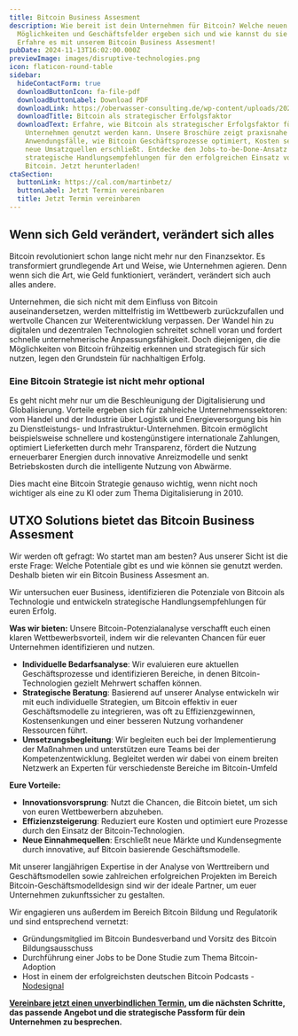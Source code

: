 ```yaml
---
title: Bitcoin Business Assesment
description: Wie bereit ist dein Unternehmen für Bitcoin? Welche neuen
  Möglichkeiten und Geschäftsfelder ergeben sich und wie kannst du sie nutzen?
  Erfahre es mit unserem Bitcoin Business Assesment!
pubDate: 2024-11-13T16:02:00.000Z
previewImage: images/disruptive-technologies.png
icon: flaticon-round-table
sidebar:
  hideContactForm: true
  downloadButtonIcon: fa-file-pdf
  downloadButtonLabel: Download PDF
  downloadLink: https://oberwasser-consulting.de/wp-content/uploads/2025/03/Bitcoin-als-strategischer-Erfolgsfaktor.pdf
  downloadTitle: Bitcoin als strategischer Erfolgsfaktor
  downloadText: Erfahre, wie Bitcoin als strategischer Erfolgsfaktor für dein
    Unternehmen genutzt werden kann. Unsere Broschüre zeigt praxisnahe
    Anwendungsfälle, wie Bitcoin Geschäftsprozesse optimiert, Kosten senkt und
    neue Umsatzquellen erschließt. Entdecke den Jobs-to-be-Done-Ansatz und
    strategische Handlungsempfehlungen für den erfolgreichen Einsatz von
    Bitcoin. Jetzt herunterladen!
ctaSection:
  buttonLink: https://cal.com/martinbetz/
  buttonLabel: Jetzt Termin vereinbaren
  title: Jetzt Termin vereinbaren
---
```

## **Wenn sich Geld verändert, verändert sich alles**

Bitcoin revolutioniert schon lange nicht mehr nur den Finanzsektor. Es transformiert grundlegende Art und Weise, wie Unternehmen agieren. Denn wenn sich die Art, wie Geld funktioniert, verändert, verändert sich auch alles andere. 

Unternehmen, die sich nicht mit dem Einfluss von Bitcoin auseinandersetzen, werden mittelfristig im Wettbewerb zurückzufallen und wertvolle Chancen zur Weiterentwicklung verpassen. Der Wandel hin zu digitalen und dezentralen Technologien schreitet schnell voran und fordert schnelle unternehmerische Anpassungsfähigkeit. Doch diejenigen, die die Möglichkeiten von Bitcoin frühzeitig erkennen und strategisch für sich nutzen, legen den Grundstein für nachhaltigen Erfolg. 



### Eine Bitcoin Strategie ist nicht mehr optional

Es geht nicht mehr nur um die Beschleunigung der Digitalisierung und Globalisierung. Vorteile ergeben sich für zahlreiche Unternehmenssektoren: vom Handel und der Industrie über Logistik und Energieversorgung bis hin zu Dienstleistungs- und Infrastruktur-Unternehmen. Bitcoin ermöglicht beispielsweise schnellere und kostengünstigere internationale Zahlungen, optimiert Lieferketten durch mehr Transparenz, fördert die Nutzung erneuerbarer Energien durch innovative Anreizmodelle und senkt Betriebskosten durch die intelligente Nutzung von Abwärme. 

Dies macht eine Bitcoin Strategie genauso wichtig, wenn nicht noch wichtiger als eine zu KI oder zum Thema Digitalisierung in 2010. 

## UTXO Solutions bietet das **Bitcoin Business Assesment**

Wir werden oft gefragt: Wo startet man am besten? Aus unserer Sicht ist die erste Frage: Welche Potentiale gibt es und wie können sie genutzt werden. Deshalb bieten wir ein Bitcoin Business Assesment an. 

Wir untersuchen euer Business, identifizieren die Potenziale von Bitcoin als Technologie und entwickeln strategische Handlungsempfehlungen für euren Erfolg.

**Was wir bieten:** Unsere Bitcoin-Potenzialanalyse verschafft euch einen klaren Wettbewerbsvorteil, indem wir die relevanten Chancen für euer Unternehmen identifizieren und nutzen.

* **Individuelle Bedarfsanalyse**: Wir evaluieren eure aktuellen Geschäftsprozesse und identifizieren Bereiche, in denen Bitcoin-Technologien gezielt Mehrwert schaffen können.
* **Strategische Beratung**: Basierend auf unserer Analyse entwickeln wir mit euch individuelle Strategien, um Bitcoin effektiv in euer Geschäftsmodelle zu integrieren, was oft zu Effizienzgewinnen, Kostensenkungen und einer besseren Nutzung vorhandener Ressourcen führt.
* **Umsetzungsbegleitung**: Wir begleiten euch bei der Implementierung der Maßnahmen und unterstützen eure Teams bei der Kompetenzentwicklung. Begleitet werden wir dabei von einem breiten Netzwerk an Experten für verschiedenste Bereiche im Bitcoin-Umfeld

**Eure Vorteile:**

* **Innovationsvorsprung**: Nutzt die Chancen, die Bitcoin bietet, um sich von euren Wettbewerbern abzuheben.
* **Effizienzsteigerung**: Reduziert eure Kosten und optimiert eure Prozesse durch den Einsatz der Bitcoin-Technologien.
* **Neue Einnahmequellen**: Erschließt neue Märkte und Kundensegmente durch innovative, auf Bitcoin basierende Geschäftsmodelle.

Mit unserer langjährigen Expertise in der Analyse von Werttreibern und Geschäftsmodellen sowie zahlreichen erfolgreichen Projekten im Bereich Bitcoin-Geschäftsmodelldesign sind wir der ideale Partner, um euer Unternehmen zukunftssicher zu gestalten. 

Wir engagieren uns außerdem im Bereich Bitcoin Bildung und Regulatorik und sind entsprechend vernetzt:

* Gründungsmitglied im Bitcoin Bundesverband und Vorsitz des Bitcoin Bildungsausschuss
* Durchführung einer Jobs to be Done Studie zum Thema Bitcoin-Adoption
* Host in einem der erfolgreichsten deutschen Bitcoin Podcasts - [Nodesignal](https://.nodesignal.space)

**[Vereinbare jetzt einen unverbindlichen Termin](https://cal.com/martinbetz), um die nächsten Schritte, das passende Angebot und die strategische Passform für dein Unternehmen zu besprechen.**
